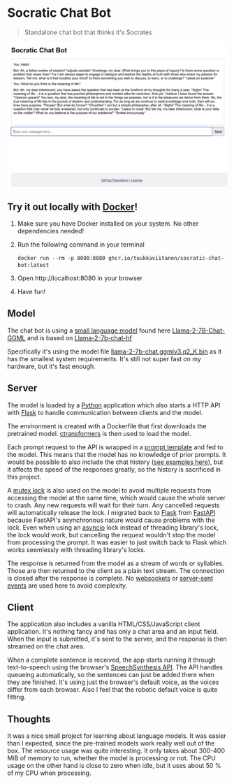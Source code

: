 # Socratic Chat Bot

> Standalone chat bot that thinks it's Socrates

![Screenshot of a Socratic chat](screenshot.png)

## Try it out locally with [Docker](https://www.docker.com/)!

1. Make sure you have Docker installed on your system. No other dependencies needed!
2. Run the following command in your terminal

   ```
   docker run --rm -p 8080:8080 ghcr.io/tuukkaviitanen/socratic-chat-bot:latest
   ```

3. Open http://localhost:8080 in your browser
4. Have fun!

## Model

The chat bot is using a [small language model](https://medium.com/@nageshmashette32/small-language-models-slms-305597c9edf2) found here [Llama-2-7B-Chat-GGML](https://huggingface.co/TheBloke/Llama-2-7B-Chat-GGML) and is based on [Llama-2-7b-chat-hf](https://huggingface.co/meta-llama/Llama-2-7b-chat-hf)

Specifically it's using the model file [llama-2-7b-chat.ggmlv3.q2_K.bin](https://huggingface.co/TheBloke/Llama-2-7B-Chat-GGML/blob/main/llama-2-7b-chat.ggmlv3.q2_K.bin) as it has the smallest system requirements. It's still not super fast on my hardware, but it's fast enough.

## Server

The model is loaded by a [Python](https://www.python.org/) application which also starts a HTTP API with [Flask](https://flask.palletsprojects.com/en/stable/) to handle communication between clients and the model.

The environment is created with a Dockerfile that first downloads the pretrained model. [ctransformers](https://github.com/marella/ctransformers) is then used to load the model.

Each prompt request to the API is wrapped in a [prompt template](https://huggingface.co/TheBloke/Llama-2-7B-Chat-GGML#prompt-template-llama-2-chat) and fed to the model. This means that the model has no knowledge of prior prompts. It would be possible to also include the chat history ([see examples here](https://gpus.llm-utils.org/llama-2-prompt-template/)), but it affects the speed of the responses greatly, so the history is sacrificed in this project.

A [mutex lock](<https://en.wikipedia.org/wiki/Lock_(computer_science)>) is also used on the model to avoid multiple requests from accessing the model at the same time, which would cause the whole server to crash. Any new requests will wait for their turn. Any cancelled requests will automatically release the lock. I migrated back to [Flask](https://flask.palletsprojects.com/en/stable/) from [FastAPI](https://fastapi.tiangolo.com/) because FastAPI's asynchronous nature would cause problems with the lock. Even when using an [asyncio](https://docs.python.org/3/library/asyncio.html) lock instead of threading library's lock, the lock would work, but cancelling the request wouldn't stop the model from processing the prompt. It was easier to just switch back to Flask which works seemlessly with threading library's locks.

The response is returned from the model as a stream of words or syllables. Those are then returned to the client as a plain text stream. The connection is closed after the response is complete. No [websockets](https://developer.mozilla.org/en-US/docs/Web/API/WebSockets_API) or [server-sent events](https://developer.mozilla.org/en-US/docs/Web/API/Server-sent_events) are used here to avoid complexity.

## Client

The application also includes a vanilla HTML/CSS/JavaScript client application. It's nothing fancy and has only a chat area and an input field. When the input is submitted, it's sent to the server, and the response is then streamed on the chat area.

When a complete sentence is received, the app starts running it through text-to-speech using the browser's [SpeechSynthesis API](https://developer.mozilla.org/en-US/docs/Web/API/SpeechSynthesis). The API handles queueing automatically, so the sentences can just be added there when they are finished. It's using just the browser's default voice, as the voices differ from each browser. Also I feel that the robotic default voice is quite fitting.

## Thoughts

It was a nice small project for learning about language models. It was easier than I expected, since the pre-trained models work really well out of the box. The resource usage was quite interesting. It only takes about 300-400 MiB of memory to run, whether the model is processing or not. The CPU usage on the other hand is close to zero when idle, but it uses about 50 % of my CPU when processing.
